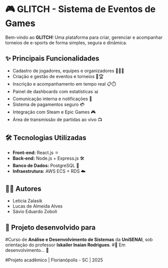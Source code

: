# 🎮 GLITCH - Sistema de Eventos de Games

Bem-vindo ao **GLITCH**! Uma plataforma para criar, gerenciar e acompanhar torneios de e-sports de forma simples, segura e dinâmica.

## ✨ Principais Funcionalidades
- Cadastro de jogadores, equipes e organizadores 🧑‍💻👥
- Criação e gestão de eventos e torneios 🎯🏆
- Inscrição e acompanhamento em tempo real 📋⏱️
- Painel de dashboards com estatísticas 📊
- Comunicação interna e notificações 🔔
- Sistema de pagamentos seguro 💳
- Integração com Steam e Epic Games 🎮
- Área de transmissão de partidas ao vivo 📺

## 🛠 Tecnologias Utilizadas
- **Front-end:** React.js ⚛️
- **Back-end:** Node.js + Express.js 🛠️
- **Banco de Dados:** PostgreSQL 🐘
- **Infraestrutura:** AWS ECS + RDS ☁️

## 👨‍💻 Autores
- Leticia Zalasik
- Lucas de Almeida Alves
- Sávio Eduardo Zoboli

## 📍 Projeto desenvolvido para
#Curso de **Análise e Desenvolvimento de Sistemas** da **UniSENAI**, sob orientação do professor **Iskailer Inaian Rodrigues**.
#🚧 Em desenvolvimento... 🚧


#Projeto acadêmico | Florianópolis - SC | 2025
